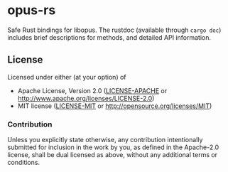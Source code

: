 # opus-rs

Safe Rust bindings for libopus. The rustdoc (available through `cargo
doc`) includes brief descriptions for methods, and detailed API
information.


## License

Licensed under either (at your option) of

* Apache License, Version 2.0 ([LICENSE-APACHE](LICENSE-APACHE) or
  http://www.apache.org/licenses/LICENSE-2.0)
* MIT license ([LICENSE-MIT](LICENSE-MIT) or
  http://opensource.org/licenses/MIT)


### Contribution

Unless you explicitly state otherwise, any contribution intentionally
submitted for inclusion in the work by you, as defined in the
Apache-2.0 license, shall be dual licensed as above, without any
additional terms or conditions.
